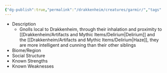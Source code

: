 ```yaml
---
{"dg-publish":true,"permalink":"/drakkenheim/creatures/garmir/","tags":["#Creature"],"noteIcon":""}
---
```


- Description
	- Gnolls local to Drakkenheim, through their inhalation and proximity to [[Drakkenheim/Artifacts and Mythic Items/Delirium\|Delirium]] and the [[Drakkenheim/Artifacts and Mythic Items/Delirium\|Haze]], they are more intelligent and cunning than their other siblings
- Biome/Region
- Social Structure
- Known Strengths
- Known Weaknesses